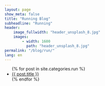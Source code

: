```yaml
---
layout: page
show_meta: false
title: "Running Blog"
subheadline: "Running"
header:
    image_fullwidth: "header_unsplash_8.jpg"
    images:
        - width: 1600
          path: "header_unsplash_8.jpg"
permalink: "/blog/run/"
lang: en
---
```

<ul>
    {% for post in site.categories.run %}
    <li><a href="{{ site.url }}{{ site.baseurl }}{{ post.url }}">{{ post.title }}</a></li>
    {% endfor %}
</ul>

